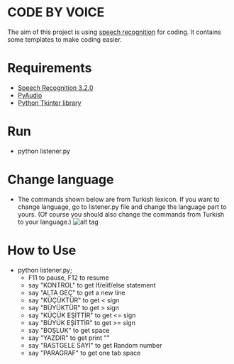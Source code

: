 # CODE BY VOICE

The aim of this project is using [speech recognition](https://en.wikipedia.org/wiki/Speech_recognition) for coding. It contains some templates to make coding easier.

# Requirements

* [Speech Recognition 3.2.0](https://pypi.python.org/pypi/SpeechRecognition/)
* [PyAudio](https://pypi.python.org/pypi/SpeechRecognition/)
* [Python Tkinter library](http://effbot.org/tkinterbook/text.htm)

# Run

* python listener.py

# Change language

* The commands shown below are from Turkish lexicon. If you want to change language, go to listener.py file and change the language part to yours. (Of course you should also change the commands from Turkish to your language.)
	![alt tag](https://raw.githubusercontent.com/chnselim/codebyvoice/master/demo/lang_pic.png)

# How to Use

* python listener.py;
	- F11 to pause, F12 to resume
	- say "KONTROL" to get If/elif/else statement
	- say "ALTA GEÇ" to get a new line
	- say "KÜÇÜKTÜR" to get < sign
	- say "BÜYÜKTÜR" to get > sign
	- say "KÜÇÜK EŞİTTİR" to get <= sign
	- say "BÜYÜK EŞİTTİR" to get >= sign
	- say "BOŞLUK" to get space
	- say "YAZDIR" to get print ""
	- say "RASTGELE SAYI" to get Random number
	- say "PARAGRAF" to get one tab space
